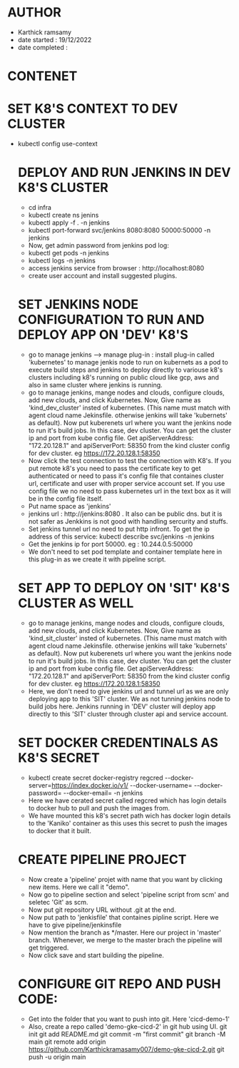 # AUTHOR
- Karthick ramsamy
- date started : 19/12/2022
- date completed :


# CONTENET




# SET K8'S CONTEXT TO DEV CLUSTER
* kubectl config use-context <DEV-CLUSTER>

    # DEPLOY AND RUN JENKINS IN DEV K8'S CLUSTER
    * cd infra
    * kubectl create ns jenins
    * kubectl apply -f . -n jenkins
    * kubectl port-forward svc/jenkins 8080:8080 50000:50000 -n jenkins
    * Now, get admin password from jenkins pod log:
    * kubectl get pods -n jenkins
    * kubectl logs <pod-name> -n jenkins
    * access jenkins service from browser : http://localhost:8080
    * create user account and install suggested plugins.

    # SET JENKINS NODE CONFIGURATION TO RUN AND DEPLOY APP ON 'DEV' K8'S
    * go to manage jenkins --> manage plug-in : install plug-in called 'kubernetes' to manage jenkis node to run on kubernets as a pod to execute build steps
        and jenkins to deploy directly to variouse k8's clusters including k8's running on public cloud like gcp, aws and also in same cluster where jenkins is running.
    * go to manage jenkins, mange nodes and clouds, configure clouds, add new clouds, and click Kubernetes.
        Now, Give name as 'kind_dev_cluster' insted of kubernetes. (This name must match with agent cloud name Jekinsfile. otherwise jenkins will take 'kubernets' as default). 
        Now put kuberenets url where you want the jenkins node to run it's build jobs. In this case, dev cluster. You can get the cluster ip and port from kube config file. Get apiServerAddress: "172.20.128.1" and 
        apiServerPort: 58350 from the kind cluster config for dev cluster. eg https://172.20.128.1:58350
    * Now click the test connection to test the connection with K8's. 
        If you put remote k8's you need to pass the certificate key to get authenticated or need to pass it's config file that containes cluster url, certificate and user with proper service account set. If you use config file we no need to pass kubernetes url in the text box as it will be in the config file itself.
    * Put name space as 'jenkins'
    * jenkins url : http://jenkins:8080 . It also can be public dns. but it is not safer as Jenkkins is not good with handling sercurity and stuffs.
    * Set jenkins tunnel url no need to put http infront. To get the ip address of this service: kubectl describe svc/jenkins -n jenkins
    * Get the jenkins ip for port 50000. eg : 10.244.0.5:50000 
    * We don't need to set pod template and container template here in this plug-in as we create it with pipeline script.

    # SET APP TO DEPLOY ON 'SIT' K8'S CLUSTER AS WELL
    * go to manage jenkins, mange nodes and clouds, configure clouds, add new clouds, and click Kubernetes.
        Now, Give name as 'kind_sit_cluster' insted of kubernetes. (This name must match with agent cloud name Jekinsfile. otherwise jenkins will take 'kubernets' as default). 
        Now put kuberenets url where you want the jenkins node to run it's build jobs. In this case, dev cluster. You can get the cluster ip and port from kube config file. Get apiServerAddress: "172.20.128.1" and 
        apiServerPort: 58350 from the kind cluster config for dev cluster. eg https://172.20.128.1:58350
    * Here, we don't need to give jenkins url and tunnel url as we are only deploying app to this 'SIT' cluster. We as not tunning jenkins node to build jobs here. Jenkins running in
        'DEV' cluster will deploy app directly to this 'SIT' cluster through cluster api and service account.

    # SET DOCKER CREDENTINALS AS K8'S SECRET
    * kubectl create secret docker-registry regcred --docker-server=https://index.docker.io/v1/ --docker-username=<docker-username> --docker-password=<docker-password> --docker-email=<docker-email> -n jenkins
    * Here we have cerated secret called regcred which has login details to docker hub to pull and push the images from.
    * We have mounted this k8's secret path wich has docker login details to the 'Kaniko' container as this uses this secret to push the images to docker that it built.


    # CREATE PIPELINE PROJECT
    * Now create a 'pipeline' projet with name that you want by clicking new items. Here we call it "demo".
    * Now go to pipeline section and select 'pipeline script from scm' and seletec 'Git' as scm.
    * Now put git repository URL without .git at the end.
    * Now put path to 'jenkisfile' that containes pipline script. Here we have to give pipeline/jenkinsfile
    * Now mention the branch as */master. Here our project in 'master' branch. Whenever, we merge to the master brach the pipeline will get triggered.
    * Now click save and start building the pipeline.


    # CONFIGURE GIT REPO AND PUSH CODE:
    * Get into the folder that you want to push into git. Here 'cicd-demo-1'
    * Also, create a repo called 'demo-gke-cicd-2' in git hub using UI.
git init
git add README.md
git commit -m "first commit"
git branch -M main
git remote add origin https://github.com/Karthickramasamy007/demo-gke-cicd-2.git
git push -u origin main



